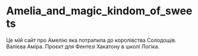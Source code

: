 # Amelia_and_magic_kindom_of_sweets
Це мій сайт про Амелію яка потрапила до королівства Солодощів. Валієва Аміра. Проєкт  для Фентезі Хакатону в школі Логіка.
